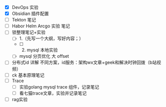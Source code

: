 - [x] DevOps 实验 
- [x] Obsidian 插件配置
- [ ] Tekton 笔记
- [ ] Habor Helm Arcgo 实验 笔记
- [ ] 锁整理笔记+实验 
	- [ ] 1.（先写一个大纲，写好内容；）
	- [ ] 2. mysql 本地实验
	- [ ] mysql 分页优化 大 offset
- [ ] 分布式id 详解 不同方案，id服务：架构wx文章+geek和解决时钟回拨（b站视频）
- [ ] ck 基本原理笔记
- [ ] Trace
	- [ ] 实验golang mysql trace 组件，记录笔记
	- [ ] 看七猫trace文章，实验并记录笔记
- [ ] rag实验
